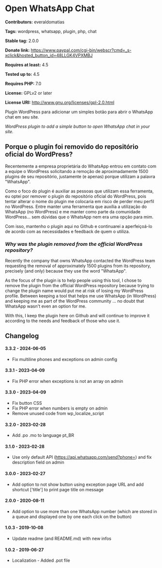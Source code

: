 # Open WhatsApp Chat #

**Contributors:** everaldomatias

**Tags:** wordpress, whatsapp, plugin, php, chat

**Stable tag:** 2.0.0

**Donate link:** https://www.paypal.com/cgi-bin/webscr?cmd=_s-xclick&hosted_button_id=48LLGK4VPXMBJ

**Requires at least:** 4.5

**Tested up to:** 4.5

**Requires PHP:** 7.0

**License:** GPLv2 or later

**License URI:** http://www.gnu.org/licenses/gpl-2.0.html

Plugin WordPress para adicionar um simples botão para abrir o WhatsApp chat em seu site.

_WordPress plugin to add a simple button to open WhatsApp chat in your site._

##  Porque o plugin foi removido do repositório oficial do WordPress? ##
Recentemente a empresa proprietária do WhatsApp entrou em contato com a equipe o WordPress solicitando a remoção de aproximadamente 1500 plugins de seu repositório, justamente (e apenas) porque utilizam a palavra "WhatsApp".

Como o foco do plugin é auxiliar as pessoas que utilizam essa ferramenta, eu optei por remover o plugin do repositório oficial do WordPress, pois tentar alterar o nome do plugin me colocaria em risco de perder meu perfil no WordPress. Entre manter uma ferramenta que auxília a utilização do WhatsApp (no WordPress) e me manter como parte da comunidade WordPress... sem dúvidas que o WhatsApp nem era uma opção para mim.

Com isso, mantenho o plugin aqui no Github e continuarei a aperfeiçoá-lo de acordo com as necessidades e feedback de quem o utiliza.

### _Why was the plugin removed from the official WordPress repository?_ ###
Recently the company that owns WhatsApp contacted the WordPress team requesting the removal of approximately 1500 plugins from its repository, precisely (and only) because they use the word "WhatsApp".

As the focus of the plugin is to help people using this tool, I chose to remove the plugin from the official WordPress repository because trying to change the plugin name would put me at risk of losing my WordPress profile. Between keeping a tool that helps me use WhatsApp (in WordPress) and keeping me as part of the WordPress community ... no doubt that WhatsApp wasn't even an option for me.

With this, I keep the plugin here on Github and will continue to improve it according to the needs and feedback of those who use it.

## Changelog ##

#### 3.3.2 - 2024-06-05 ####
- Fix multiline phones and exceptions on admin config

#### 3.3.1 - 2023-04-09 ####
- Fix PHP error when exceptions is not an array on admin

#### 3.3.0 - 2023-04-09 ####
- Fix button CSS
- Fix PHP error when numbers is empty on admin
- Remove unused code from wp_localize_script

#### 3.2.0 - 2023-02-28 ####
- Add .po .mo to language pt_BR

#### 3.1.0 - 2023-02-28 ####
- Use only default API (https://api.whatsapp.com/send?phone=) and fix description field on admin

#### 3.0.0 - 2023-02-27 ####
- Add option to not show button using exception page URL and add shortcut ['title'] to print page title on message

#### 2.0.0 - 2020-08-11 ####
- Add option to use more than one WhatsApp number (which are stored in a queue and displayed one by one each click on the button)
 
#### 1.0.3 - 2019-10-08 ####
- Update readme (and README.md) with new infos 

#### 1.0.2 - 2019-06-27 ####
- Localization - Added .pot file
